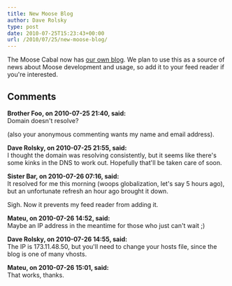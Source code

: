 ```yaml
---
title: New Moose Blog
author: Dave Rolsky
type: post
date: 2010-07-25T15:23:43+00:00
url: /2010/07/25/new-moose-blog/
---
```

The Moose Cabal now has [our own blog][1]. We plan to use this as a source of news about Moose development and usage, so add it to your feed reader if you're interested.

 [1]: http://blog.moose.perl.org

## Comments

**Brother Foo, on 2010-07-25 21:40, said:**  
Domain doesn't resolve?

(also your anonymous commenting wants my name and email address).

**Dave Rolsky, on 2010-07-25 21:55, said:**  
I thought the domain was resolving consistently, but it seems like there's some kinks in the DNS to work out. Hopefully that'll be taken care of soon.

**Sister Bar, on 2010-07-26 07:16, said:**  
It resolved for me this morning (woops globalization, let's say 5 hours ago), but an unfortunate refresh an hour ago brought it down.

Sigh. Now it prevents my feed reader from adding it.

**Mateu, on 2010-07-26 14:52, said:**  
Maybe an IP address in the meantime for those who just can't wait ;)

**Dave Rolsky, on 2010-07-26 14:55, said:**  
The IP is 173.11.48.50, but you'll need to change your hosts file, since the blog is one of many vhosts.

**Mateu, on 2010-07-26 15:01, said:**  
That works, thanks.